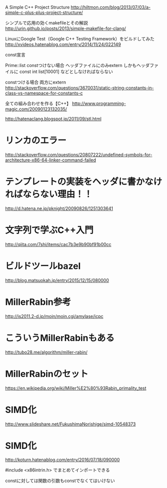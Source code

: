 A Simple C++ Project Structure
http://hiltmon.com/blog/2013/07/03/a-simple-c-plus-plus-project-structure/

シンプルで応用の効くmakefileとその解説
http://urin.github.io/posts/2013/simple-makefile-for-clang/

LinuxにGoogle Test（Google C++ Testing Framework）をビルドしてみた
http://xvideos.hatenablog.com/entry/2014/11/24/022149


const宣言

Prime::list
constつけない場合
ヘッダファイルにのみextern
しかもヘッダファイルに
const int list[10001]
などとしなければならない

constつける場合
両方にextern
http://stackoverflow.com/questions/3670031/static-string-constants-in-class-vs-namespace-for-constants-c

全ての組み合わせを作る【C++】
http://www.programming-magic.com/20090123132035/

http://hatenaclang.blogspot.jp/2011/09/stl.html

# リンカのエラー
http://stackoverflow.com/questions/20807222/undefined-symbols-for-architecture-x86-64-linker-command-failed

# テンプレートの実装をヘッダに書かなければならない理由！！
http://d.hatena.ne.jp/pknight/20090826/1251303641

# 文字列で学ぶC++入門
http://qiita.com/7shi/items/cac7b3e9b90bf91b00cc

# ビルドツールbazel
http://blog.matsuokah.jp/entry/2015/12/15/080000

# MillerRabin参考
http://is2011.2-d.jp/moin/moin.cgi/amylase/icpc

# こういうMillerRabinもある
http://tubo28.me/algorithm/miller-rabin/

# MillerRabinのセット
https://en.wikipedia.org/wiki/Miller%E2%80%93Rabin_primality_test

# SIMD化
http://www.slideshare.net/FukushimaNorishige/simd-10548373

# SIMD化
http://koturn.hatenablog.com/entry/2016/07/18/090000

#include <x86intrin.h>
でまとめてインポートできる

constに対しては関数の引数もconstでなくてはいけない
